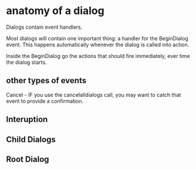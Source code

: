# anatomy of a dialog

Dialogs contain event handlers.

Most dialogs will contain one important thing: a handler for the BeginDialog event.  This happens automatically whenever the dialog is called into action.

Inside the BeginDialog go the actions that should fire immediately, ever time the dialog starts.

## other types of events

Cancel - IF you use the cancelalldialogs call, you may want to catch that event to provide a confirmation.

## Interuption


## Child Dialogs

## Root Dialog